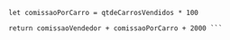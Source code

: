 ``` let comissaoVendedor = valorTotalVendas * 0.05
let comissaoPorCarro = qtdeCarrosVendidos * 100
  
return comissaoVendedor + comissaoPorCarro + 2000 ```

